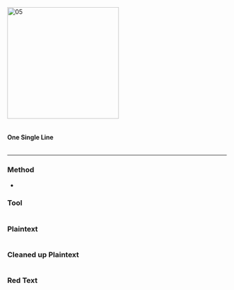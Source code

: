 <img src="https://github.com/iBotPeaches/cicada_3301/raw/master/liber_primus/06.jpg" width="256" alt="05">

```

```

#### One Single Line

```
```

---

### Method

* 

### Tool

```

```

### Plaintext

```

```

### Cleaned up Plaintext

```

```

### Red Text

```

```
